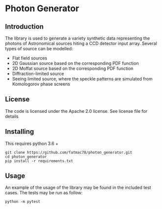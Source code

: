 # Photon Generator

## Introduction

The library is used to generate a variety synthetic data representing the photons of Astronomical sources hiting a CCD detector input array. Several types of source can be modelled:

- Flat field sources 
- 2D Gaussian source based on the corresponding PDF function
- 2D Moffat source based on the corresponding PDF function
- Diffraction-limited source
- Seeing limited source, where the speckle patterns are simulated from Komologorov phase screens

## License

The code is licensed under the Apache 2.0 license. See license file for details

## Installing

This requires python 3.6 +

```shell script
git clone https://github.com/fatmac78/photon_generator.git
cd photon_generator
pip install -r requirements.txt
```

## Usage

An example of the usage of the library may be found in the included test cases.  The tests may be run as follow:

```shell script
python -m pytest
```

